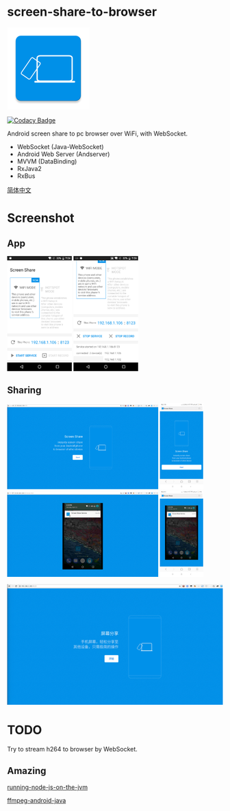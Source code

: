 # screen-share-to-browser

![logo](/pictures/ic_launcher.png)

[![Codacy Badge](https://api.codacy.com/project/badge/Grade/82397e0863a04f488a1442162fd79b2d)](https://www.codacy.com/app/OddCN/screen-share-to-browser?utm_source=github.com&amp;utm_medium=referral&amp;utm_content=OddCN/screen-share-to-browser&amp;utm_campaign=Badge_Grade)

Android screen share to pc browser over WiFi, with WebSocket.

- WebSocket (Java-WebSocket)
- Android Web Server (Andserver)
- MVVM (DataBinding)
- RxJava2
- RxBus

[简体中文](/README-chs.md)

# Screenshot

## App

<div>
    <img src="/pictures/app_1.png" width="30%" alt="app1"/>
    <img src="/pictures/app_2.png" width="30%" alt="app2"/>
</div>

## Sharing

<div>
    <img src="/pictures/pc_1.png" width="70%"/>
    <img src="/pictures/phone_1.png" width="20%"/>
</div>

<div>
    <img src="/pictures/pc_2.png" width="70%"/>
    <img src="/pictures/phone_2.png" width="20%"/>
</div>

![pc_screen](/pictures/pc_screen.gif)

# TODO

Try to stream h264 to browser by WebSocket.

## Amazing

[running-node-js-on-the-jvm](https://eclipsesource.com/blogs/2016/07/20/running-node-js-on-the-jvm/)

[ffmpeg-android-java](https://github.com/WritingMinds/ffmpeg-android-java)
